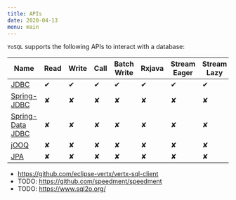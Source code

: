 ```yaml
---
title: APIs
date: 2020-04-13
menu: main
---
```


`YoSQL` supports the following APIs to interact with a database:

| Name                                      | Read | Write | Call | Batch Write | Rxjava | Stream Eager | Stream Lazy |
|-------------------------------------------|------|-------|------|-------------|--------|--------------|-------------|
| [JDBC](./jdbc)                            | ✔    | ✔     | ✔    | ✔           | ✔      | ✔            | ✔           |
| [Spring-JDBC](./spring-jdbc)              | ✘    | ✘     | ✘    | ✘           | ✘      | ✘            | ✘           |
| [Spring-Data JDBC](./spring-data-jdbc)    | ✘    | ✘     | ✘    | ✘           | ✘      | ✘            | ✘           |
| [jOOQ](./jooq)                            | ✘    | ✘     | ✘    | ✘           | ✘      | ✘            | ✘           |
| [JPA](./jpa)                              | ✘    | ✘     | ✘    | ✘           | ✘      | ✘            | ✘           |

- https://github.com/eclipse-vertx/vertx-sql-client
- TODO: https://github.com/speedment/speedment
- TODO: https://www.sql2o.org/
